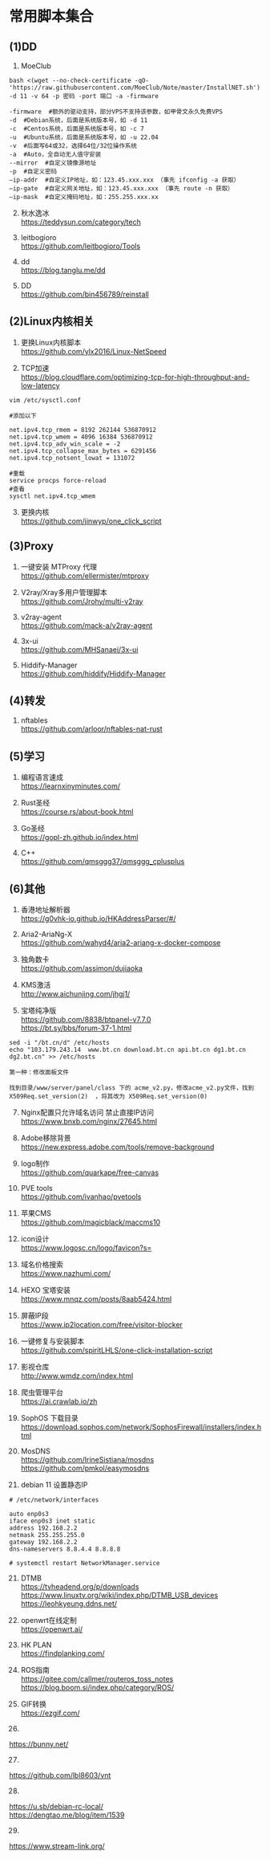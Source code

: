 # 常用脚本集合
## (1)DD
1. MoeClub
```
bash <(wget --no-check-certificate -qO- 'https://raw.githubusercontent.com/MoeClub/Note/master/InstallNET.sh') -d 11 -v 64 -p 密码 -port 端口 -a -firmware
```

```
-firmware  #额外的驱动支持，部分VPS不支持该参数，如甲骨文永久免费VPS
-d  #Debian系统，后面是系统版本号，如 -d 11
-c  #Centos系统，后面是系统版本号，如 -c 7
-u  #Ubuntu系统，后面是系统版本号，如 -u 22.04
-v  #后面写64或32，选择64位/32位操作系统
-a  #Auto，全自动无人值守安装
--mirror  #自定义镜像源地址
-p  #自定义密码
–ip-addr  #自定义IP地址，如：123.45.xxx.xxx （事先 ifconfig -a 获取）
–ip-gate  #自定义网关地址，如：123.45.xxx.xxx （事先 route -n 获取）
–ip-mask  #自定义掩码地址，如：255.255.xxx.xx
```

2. 秋水逸冰<br>
https://teddysun.com/category/tech

3. leitbogioro<br>
https://github.com/leitbogioro/Tools

4. dd<br>
https://blog.tanglu.me/dd

5. DD<br>
https://github.com/bin456789/reinstall

## (2)Linux内核相关
1. 更换Linux内核脚本<br>
https://github.com/ylx2016/Linux-NetSpeed

2. TCP加速<br>
https://blog.cloudflare.com/optimizing-tcp-for-high-throughput-and-low-latency
```
vim /etc/sysctl.conf 

#添加以下

net.ipv4.tcp_rmem = 8192 262144 536870912
net.ipv4.tcp_wmem = 4096 16384 536870912
net.ipv4.tcp_adv_win_scale = -2
net.ipv4.tcp_collapse_max_bytes = 6291456
net.ipv4.tcp_notsent_lowat = 131072

#重载
service procps force-reload
#查看
sysctl net.ipv4.tcp_wmem

```
3. 更换内核<br>
https://github.com/jinwyp/one_click_script

## (3)Proxy
1. 一键安装 MTProxy 代理<br>
https://github.com/ellermister/mtproxy

2. V2ray/Xray多用户管理脚本<br>
https://github.com/Jrohy/multi-v2ray

3. v2ray-agent<br>
https://github.com/mack-a/v2ray-agent

4. 3x-ui<br>
https://github.com/MHSanaei/3x-ui

5. Hiddify-Manager<br>
https://github.com/hiddify/Hiddify-Manager



## (4)转发
1. nftables<br>
https://github.com/arloor/nftables-nat-rust

## (5)学习
1. 编程语言速成<br>
https://learnxinyminutes.com/

2. Rust圣经<br>
https://course.rs/about-book.html

3. Go圣经<br>
https://gopl-zh.github.io/index.html

4. C++<br>
https://github.com/qmsggg37/qmsggg_cplusplus

## (6)其他
1. 香港地址解析器<br>
https://g0vhk-io.github.io/HKAddressParser/#/

2. Aria2-AriaNg-X<br>
https://github.com/wahyd4/aria2-ariang-x-docker-compose

3. 独角数卡<br>
https://github.com/assimon/dujiaoka

4. KMS激活<br>
http://www.aichunjing.com/jhgj1/

5. 宝塔纯净版<br>
https://github.com/8838/btpanel-v7.7.0<br>
https://bt.sy/bbs/forum-37-1.html
```
sed -i "/bt.cn/d" /etc/hosts
echo "103.179.243.14  www.bt.cn download.bt.cn api.bt.cn dg1.bt.cn dg2.bt.cn" >> /etc/hosts

第一种：修改面板文件

找到目录/www/server/panel/class 下的 acme_v2.py，修改acme_v2.py文件，找到 X509Req.set_version(2)  ，将其改为 X509Req.set_version(0)

```

7. Nginx配置只允许域名访问 禁止直接IP访问<br>
https://www.bnxb.com/nginx/27645.html

8. Adobe移除背景<br>
https://new.express.adobe.com/tools/remove-background

9. logo制作<br>
https://github.com/quarkape/free-canvas

10. PVE tools<br>
https://github.com/ivanhao/pvetools

11. 苹果CMS<br>
https://github.com/magicblack/maccms10

12. icon设计<br>
https://www.logosc.cn/logo/favicon?s=

13. 域名价格搜索<br>
https://www.nazhumi.com/

14. HEXO 宝塔安装<br>
https://www.mnqz.com/posts/8aab5424.html

15. 屏蔽IP段<br>
https://www.ip2location.com/free/visitor-blocker

16. 一键修复与安装脚本<br>
https://github.com/spiritLHLS/one-click-installation-script

17. 影视仓库<br>
http://www.wmdz.com/index.html

18. 爬虫管理平台<br>
https://ai.crawlab.io/zh

19. SophOS 下载目录<br>
https://download.sophos.com/network/SophosFirewall/installers/index.html

20. MosDNS<br>
https://github.com/IrineSistiana/mosdns<br>
https://github.com/pmkol/easymosdns

21. debian 11 设置静态IP<br>
```
# /etc/network/interfaces

auto enp0s3
iface enp0s3 inet static
address 192.168.2.2
netmask 255.255.255.0
gateway 192.168.2.2
dns-nameservers 8.8.4.4 8.8.8.8

# systemctl restart NetworkManager.service
```

21. DTMB<br>
https://tvheadend.org/p/downloads<br>
https://www.linuxtv.org/wiki/index.php/DTMB_USB_devices<br>
https://leohkyeung.ddns.net/

22. openwrt在线定制<br>
https://openwrt.ai/

23. HK PLAN<br>
https://findplanking.com/

24. ROS指南<br>
https://gitee.com/callmer/routeros_toss_notes<br>
https://blog.boom.si/index.php/category/ROS/

25. GIF转换<br>
https://ezgif.com/

26. <br>
https://bunny.net/

27. <br>
https://github.com/lbl8603/vnt

28. <br>
https://u.sb/debian-rc-local/  <br>
https://dengtao.me/blog/item/1539

29. <br>
https://www.stream-link.org/
